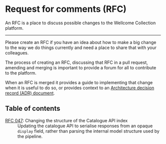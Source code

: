 # Request for comments (RFC)

An RFC is a place to discuss possible changes to the Wellcome Collection platform.

---

Please create an RFC if you have an idea about how to make a big change to the way we do things currently and need a place to share that with your colleagues.

The process of creating an RFC, discussing that RFC in a pull request, amending and merging is important to provide a forum for all to contribute to the platform.

When an RFC is merged it provides a guide to implementing that change when it is useful to do so, or provides context to an [Architecture decision record (ADR) document](../adr/README.md).

## Table of contents

<dl>
  <dt>
    <a href="./047-catalogue-api-index-structure.md">RFC 047</a>: Changing the structure of the Catalogue API index
  </dt>
  <dd>
    Updating the catalogue API to serialise responses from an opaque <code>display</code> field, rather than parsing the internal model structure used by the pipeline.
  </dd>
</dl>
